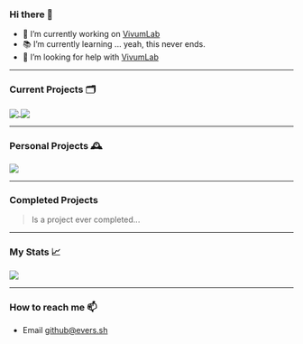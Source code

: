 ### Hi there 👋

<!--
**denis-ev/denis-ev** is a ✨ _special_ ✨ repository because its `README.md` (this file) appears on your GitHub profile.

Here are some ideas to get you started:

- 🔭 I’m currently working on ...
- 🌱 I’m currently learning ...
- 👯 I’m looking to collaborate on ...
- 🤔 I’m looking for help with ...
- 💬 Ask me about ...
- 📫 How to reach me: ...
- 😄 Pronouns: ...
- ⚡ Fun fact: ...
-->

- 🔭 I’m currently working on [VivumLab](https://vivumlab.com)
- 📚 I’m currently learning ... yeah, this never ends.
- 🤔 I’m looking for help with [VivumLab](https://vivumlab.com)

---

### Current Projects 🗂

<a href="https://github.com/VivumLab/VivumLab">
  <img align="center" src="https://github-readme-stats.vercel.app/api/pin/?username=VivumLab&repo=VivumLab&theme=radical&show_owner=true&hide_border=true">
</a>
<a href="https://github.com/VivumLab/docker-docusaurus">
  <img align="center" src="https://github-readme-stats.vercel.app/api/pin/?username=VivumLab&repo=docker-docusaurus&theme=radical&show_owner=true&hide_border=true">
</a>

---

### Personal Projects 🕰

<a href="https://github.com/denis-ev/denis-ev.github.io">
  <img align="center" src="https://github-readme-stats.vercel.app/api/pin/?username=denis-ev&repo=denis-ev.github.io&theme=radical&show_owner=true&hide_border=true">
</a>

---

### Completed Projects

> Is a project ever completed...

---

### My Stats 📈 

<a href="https://github.com/denis-ev">
  <img align="center" src="https://github-readme-stats.vercel.app/api?username=denis-ev&show_icons=true&hide=contribs&theme=radical&hide_border=true&count_private=true&show_icons=true?&disable_animations=true">
</a>

---

### How to reach me 📫

- Email [github@evers.sh](mailto:github@evers.sh)
